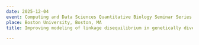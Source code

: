 ```yaml
---
date: 2025-12-04
event: Computing and Data Sciences Quantitative Biology Seminar Series
place: Boston University, Boston, MA
title: Improving modeling of linkage disequilibrium in genetically diverse populations

---
```

